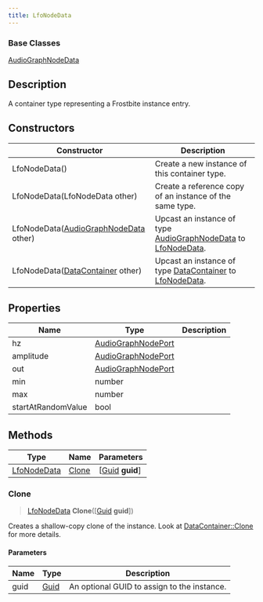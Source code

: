 ```yaml
---
title: LfoNodeData
---
```

### Base Classes

[AudioGraphNodeData](AudioGraphNodeData)

## Description

A container type representing a Frostbite instance entry.

## Constructors

| Constructor                                                            | Description                                                                                                   |
| ---------------------------------------------------------------------- | ------------------------------------------------------------------------------------------------------------- |
| LfoNodeData()                                                          | Create a new instance of this container type.                                                                 |
| LfoNodeData(LfoNodeData other)                                         | Create a reference copy of an instance of the same type.                                                      |
| LfoNodeData([AudioGraphNodeData](AudioGraphNodeData) other)            | Upcast an instance of type [AudioGraphNodeData](AudioGraphNodeData) to [LfoNodeData](LfoNodeData).            |
| LfoNodeData([DataContainer](/vext/ref/shared/class/datacontainer) other) | Upcast an instance of type [DataContainer](/vext/ref/shared/class/datacontainer) to [LfoNodeData](LfoNodeData). |

## Properties

| Name               | Type                                     | Description |
| ------------------ | ---------------------------------------- | ----------- |
| hz                 | [AudioGraphNodePort](AudioGraphNodePort) |             |
| amplitude          | [AudioGraphNodePort](AudioGraphNodePort) |             |
| out                | [AudioGraphNodePort](AudioGraphNodePort) |             |
| min                | number                                   |             |
| max                | number                                   |             |
| startAtRandomValue | bool                                     |             |

## Methods

| Type                       | Name            | Parameters                                     |
| -------------------------- | --------------- | ---------------------------------------------- |
| [LfoNodeData](LfoNodeData) | [Clone](#clone) | \[[Guid](/vext/ref/shared/class/guid) **guid**\] |

### Clone

> [LfoNodeData](LfoNodeData) **Clone**(\[[Guid](/vext/ref/shared/class/guid) **guid**\])

Creates a shallow-copy clone of the instance. Look at [DataContainer::Clone](/vext/ref/shared/class/datacontainer#clone) for more details.

#### Parameters

| Name | Type         | Description                                 |
| ---- | ------------ | ------------------------------------------- |
| guid | [Guid](Guid) | An optional GUID to assign to the instance. |
